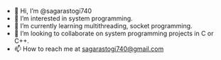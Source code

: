 - 👋 Hi, I’m @sagarastogi740
- 👀 I’m interested in system programming.
- 🌱 I’m currently learning multithreading, socket programming.
- 💞️ I’m looking to collaborate on system programming projects in C or C++.
- 📫 How to reach me at sagarastogi740@gmail.com

<!---
sagarastogi740/sagarastogi740 is a ✨ special ✨ repository because its `README.md` (this file) appears on your GitHub profile.
You can click the Preview link to take a look at your changes.
--->
